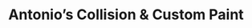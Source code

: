 ---
title: "Antonio’s Collision & Custom Paint"
url: /roswell/antonios-collision-and-custom-paint/
shop: car repair
---
